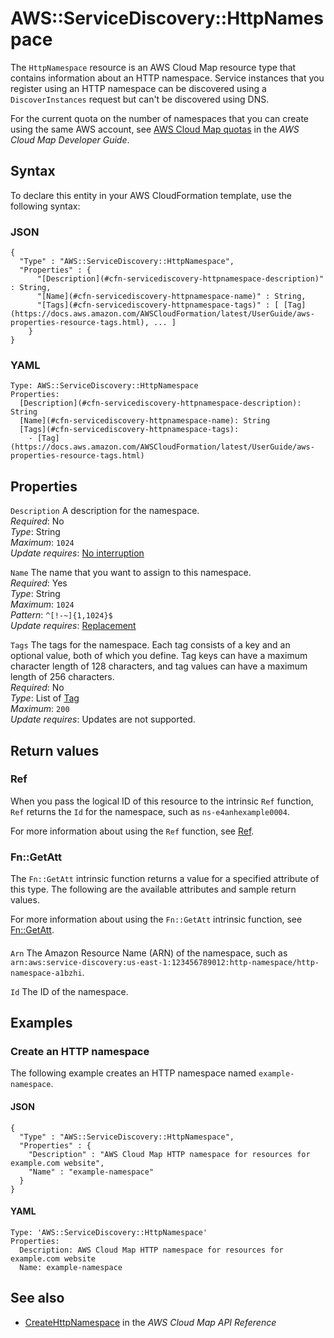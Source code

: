 # AWS::ServiceDiscovery::HttpNamespace<a name="aws-resource-servicediscovery-httpnamespace"></a>

The `HttpNamespace` resource is an AWS Cloud Map resource type that contains information about an HTTP namespace\. Service instances that you register using an HTTP namespace can be discovered using a `DiscoverInstances` request but can't be discovered using DNS\.

For the current quota on the number of namespaces that you can create using the same AWS account, see [AWS Cloud Map quotas](https://docs.aws.amazon.com/cloud-map/latest/dg/cloud-map-limits.html) in the _AWS Cloud Map Developer Guide_\.

## Syntax<a name="aws-resource-servicediscovery-httpnamespace-syntax"></a>

To declare this entity in your AWS CloudFormation template, use the following syntax:

### JSON<a name="aws-resource-servicediscovery-httpnamespace-syntax.json"></a>

```
{
  "Type" : "AWS::ServiceDiscovery::HttpNamespace",
  "Properties" : {
      "[Description](#cfn-servicediscovery-httpnamespace-description)" : String,
      "[Name](#cfn-servicediscovery-httpnamespace-name)" : String,
      "[Tags](#cfn-servicediscovery-httpnamespace-tags)" : [ [Tag](https://docs.aws.amazon.com/AWSCloudFormation/latest/UserGuide/aws-properties-resource-tags.html), ... ]
    }
}
```

### YAML<a name="aws-resource-servicediscovery-httpnamespace-syntax.yaml"></a>

```
Type: AWS::ServiceDiscovery::HttpNamespace
Properties:
  [Description](#cfn-servicediscovery-httpnamespace-description): String
  [Name](#cfn-servicediscovery-httpnamespace-name): String
  [Tags](#cfn-servicediscovery-httpnamespace-tags):
    - [Tag](https://docs.aws.amazon.com/AWSCloudFormation/latest/UserGuide/aws-properties-resource-tags.html)
```

## Properties<a name="aws-resource-servicediscovery-httpnamespace-properties"></a>

`Description` <a name="cfn-servicediscovery-httpnamespace-description"></a>
A description for the namespace\.  
_Required_: No  
_Type_: String  
_Maximum_: `1024`  
_Update requires_: [No interruption](https://docs.aws.amazon.com/AWSCloudFormation/latest/UserGuide/using-cfn-updating-stacks-update-behaviors.html#update-no-interrupt)

`Name` <a name="cfn-servicediscovery-httpnamespace-name"></a>
The name that you want to assign to this namespace\.  
_Required_: Yes  
_Type_: String  
_Maximum_: `1024`  
_Pattern_: `^[!-~]{1,1024}$`  
_Update requires_: [Replacement](https://docs.aws.amazon.com/AWSCloudFormation/latest/UserGuide/using-cfn-updating-stacks-update-behaviors.html#update-replacement)

`Tags` <a name="cfn-servicediscovery-httpnamespace-tags"></a>
The tags for the namespace\. Each tag consists of a key and an optional value, both of which you define\. Tag keys can have a maximum character length of 128 characters, and tag values can have a maximum length of 256 characters\.  
_Required_: No  
_Type_: List of [Tag](https://docs.aws.amazon.com/AWSCloudFormation/latest/UserGuide/aws-properties-resource-tags.html)  
_Maximum_: `200`  
_Update requires_: Updates are not supported\.

## Return values<a name="aws-resource-servicediscovery-httpnamespace-return-values"></a>

### Ref<a name="aws-resource-servicediscovery-httpnamespace-return-values-ref"></a>

When you pass the logical ID of this resource to the intrinsic `Ref` function, `Ref` returns the `Id` for the namespace, such as `ns-e4anhexample0004`\.

For more information about using the `Ref` function, see [Ref](https://docs.aws.amazon.com/AWSCloudFormation/latest/UserGuide/intrinsic-function-reference-ref.html)\.

### Fn::GetAtt<a name="aws-resource-servicediscovery-httpnamespace-return-values-fn--getatt"></a>

The `Fn::GetAtt` intrinsic function returns a value for a specified attribute of this type\. The following are the available attributes and sample return values\.

For more information about using the `Fn::GetAtt` intrinsic function, see [Fn::GetAtt](https://docs.aws.amazon.com/AWSCloudFormation/latest/UserGuide/intrinsic-function-reference-getatt.html)\.

#### <a name="aws-resource-servicediscovery-httpnamespace-return-values-fn--getatt-fn--getatt"></a>

`Arn` <a name="Arn-fn::getatt"></a>
The Amazon Resource Name \(ARN\) of the namespace, such as `arn:aws:service-discovery:us-east-1:123456789012:http-namespace/http-namespace-a1bzhi`\.

`Id` <a name="Id-fn::getatt"></a>
The ID of the namespace\.

## Examples<a name="aws-resource-servicediscovery-httpnamespace--examples"></a>

### Create an HTTP namespace<a name="aws-resource-servicediscovery-httpnamespace--examples--Create_an_HTTP_namespace"></a>

The following example creates an HTTP namespace named `example-namespace`\.

#### JSON<a name="aws-resource-servicediscovery-httpnamespace--examples--Create_an_HTTP_namespace--json"></a>

```
{
  "Type" : "AWS::ServiceDiscovery::HttpNamespace",
  "Properties" : {
    "Description" : "AWS Cloud Map HTTP namespace for resources for example.com website",
    "Name" : "example-namespace"
  }
}
```

#### YAML<a name="aws-resource-servicediscovery-httpnamespace--examples--Create_an_HTTP_namespace--yaml"></a>

```
Type: 'AWS::ServiceDiscovery::HttpNamespace'
Properties:
  Description: AWS Cloud Map HTTP namespace for resources for example.com website
  Name: example-namespace
```

## See also<a name="aws-resource-servicediscovery-httpnamespace--seealso"></a>

- [CreateHttpNamespace](https://docs.aws.amazon.com/cloud-map/latest/api/API_CreateHttpNamespace.html) in the _AWS Cloud Map API Reference_
